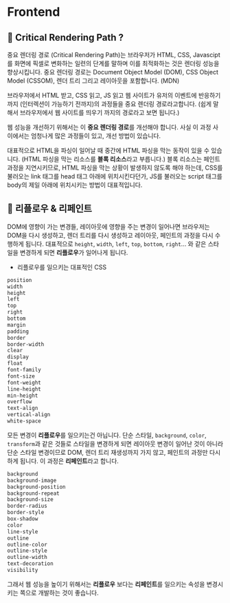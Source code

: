 # Frontend

## 🤔 Critical Rendering Path ?

중요 렌더링 경로 (Critical Rendering Path)는 브라우저가 HTML, CSS, Javascipt를 화면에 픽셀로 변화하는 일련의 단계를 말하며 이를 최적화하는 것은 렌더링 성능을 향상시킵니다. 중요 렌더링 경로는 Document Object Model (DOM), CSS Object Model (CSSOM), 렌더 트리 그리고 레이아웃을 포함합니다. (MDN)

브라우저에서 HTML 받고, CSS 읽고, JS 읽고 웹 사이트가 유저의 이벤트에 반응하기 까지 (인터렉션이 가능하기 전까지)의 과정들을 중요 렌더링 경로라고합니다. (쉽게 말해서 브라우저에서 웹 사이트를 띄우기 까지의 경로라고 보면 됩니다.)

웹 성능을 개선하기 위해서는 이 **중요 렌더링 경로**를 개선해야 합니다. 사실 이 과정 사이에서는 엄청나게 많은 과정들이 있고, 개선 방법이 있습니다.

대표적으로 HTML을 파싱이 일어날 때 중간에 HTML 파싱을 막는 동작이 있을 수 있습니다. (HTML 파싱을 막는 리소스를 **블록 리소스**라고 부릅니다.) 블록 리소스는 페인트 과정을 지연시키므로, HTML 파싱을 막는 상황이 발생하지 않도록 해야 하는데, CSS를 불러오는 link 태그를 head 태그 아래에 위치시킨다던가, JS를 불러오는 script 태그를 body의 제일 아래에 위치시키는 방법이 대표적입니다.

## 🤔 리플로우 & 리페인트

DOM에 영향이 가는 변경들, 레이아웃에 영향을 주는 변경이 일어나면 브라우저는 DOM을 다시 생성하고, 렌더 트리를 다시 생성하고 레이아웃, 페인트의 과정을 다시 수행하게 됩니다.
대표적으로 `height`, `width`, `left`, `top`, `bottom`, `right`... 와 같은 스타일을 변경하게 되면 **리플로우**가 일어나게 됩니다.

- 리플로우를 일으키는 대표적인 CSS

```css
position
width
height
left
top
right
bottom
margin
padding
border
border-width
clear
display
float
font-family
font-size
font-weight
line-height
min-height
overflow
text-align
vertical-align
white-space
```


모든 변경이 **리플로우**를 일으키는건 아닙니다. 단순 스타일, `background`, `color`, `transform`과 같은 것들로 스타일을 변경하게 되면 레이아웃 변경이 일어난 것이 아니라 단순 스타일 변경이므로 DOM, 렌더 트리 재생성까지 가지 않고, 페인트의 과정만 다시 하게 됩니다. 이 과정은 **리페인트**라고 합니다.

```css
background
background-image
background-position
background-repeat
background-size
border-radius
border-style
box-shadow
color
line-style
outline
outline-color
outline-style
outline-width
text-decoration
visibility
```

그래서 웹 성능을 높이기 위해서는 **리플로우** 보다는 **리페인트**를 일으키는 속성을 변경시키는 쪽으로 개발하는 것이 좋습니다.
